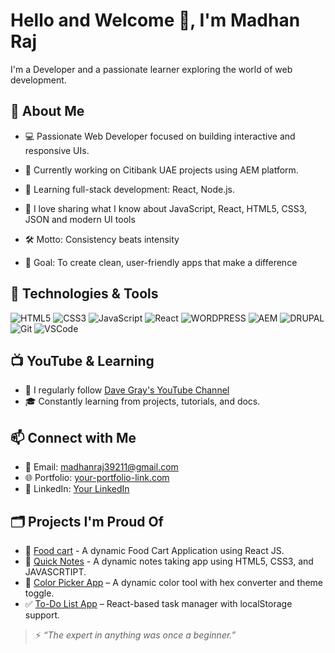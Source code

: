 # Hello and Welcome 👋, I'm Madhan Raj

I'm a Developer and a passionate learner exploring the world of web development.

## 📝 About Me
 - 💻 Passionate Web Developer focused on building interactive and responsive UIs.

- 🚀 Currently working on Citibank UAE projects using AEM platform.

- 🌱 Learning full-stack development: React, Node.js.

- 💬 I love sharing what I know about JavaScript, React, HTML5, CSS3, JSON and modern UI tools

- 🛠 Motto: Consistency beats intensity

- 🎯 Goal: To create clean, user-friendly apps that make a difference

## 🔧 Technologies & Tools

![HTML5](https://img.shields.io/badge/HTML5-E34F26?style=for-the-badge&logo=html5&logoColor=white)
![CSS3](https://img.shields.io/badge/CSS3-1572B6?style=for-the-badge&logo=css3&logoColor=white)
![JavaScript](https://img.shields.io/badge/JavaScript-F7DF1E?style=for-the-badge&logo=javascript&logoColor=black)
![React](https://img.shields.io/badge/React-20232A?style=for-the-badge&logo=react&logoColor=61DAFB)
![WORDPRESS](https://img.shields.io/badge/WORDPRESS-fff?style=for-the-badge&logo=wordpress&logoColor=blue)
![AEM](https://img.shields.io/badge/AEM-008000?style=for-the-badge&logo=adobe&logoColor=yellow)
![DRUPAL](https://img.shields.io/badge/DRUPAL-20232A?style=for-the-badge&logo=drupal&logoColor=blue)
![Git](https://img.shields.io/badge/Git-F05032?style=for-the-badge&logo=git&logoColor=white)
![VSCode](https://img.shields.io/badge/VS%20Code-007ACC?style=for-the-badge&logo=visual-studio-code&logoColor=white)

## 📺 YouTube & Learning
- 📘 I regularly follow [Dave Gray's YouTube Channel](https://www.youtube.com/c/DaveGrayTeachesCode)
- 🎓 Constantly learning from projects, tutorials, and docs.

## 📫 Connect with Me
- 📧 Email: madhanraj39211@gmail.com
- 🌐 Portfolio: [your-portfolio-link.com](https://madhanrajc.github.io/Portfolio/)
- 💼 LinkedIn: [Your LinkedIn](https://www.linkedin.com/in/madhan-raj-23401a22b/)

## 🗂️ Projects I'm Proud Of
- 🛒 [Food cart](https://madhanrajc.github.io/Food-Cart-Application) - A dynamic Food Cart Application using React JS.
- 📝 [Quick Notes](https://madhanrajc.github.io/Quick-Notes/) - A dynamic notes taking app using HTML5, CSS3, and JAVASCRTIPT.
- 🎨 [Color Picker App](#) – A dynamic color tool with hex converter and theme toggle.
- ✅ [To-Do List App](#) – React-based task manager with localStorage support.

> ⚡ *“The expert in anything was once a beginner.”*
